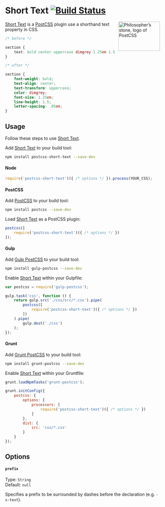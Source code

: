 # Short Text [![Build Status][ci-img]][ci]

<img align="right" width="135" height="95" src="http://postcss.github.io/postcss/logo-leftp.png" title="Philosopher’s stone, logo of PostCSS">

[Short Text] is a [PostCSS] plugin use a shorthand text property in CSS.

```css
/* before */

section {
    text: bold center uppercase dimgrey 1.25em 1.5 .05em;
}

/* after */

section {
    font-weight: bold;
    text-align: center;
    text-transform: uppercase;
    color: dimgrey;
    font-size: 1.25em;
    line-height: 1.5;
    letter-spacing: .05em;
}
```

## Usage

Follow these steps to use [Short Text].

Add [Short Text] to your build tool:

```bash
npm install postcss-short-text --save-dev
```

#### Node

```js
require('postcss-short-text')({ /* options */ }).process(YOUR_CSS);
```

#### PostCSS

Add [PostCSS] to your build tool:

```bash
npm install postcss --save-dev
```

Load [Short Text] as a PostCSS plugin:

```js
postcss([
    require('postcss-short-text')({ /* options */ })
]);
```

#### Gulp

Add [Gulp PostCSS] to your build tool:

```bash
npm install gulp-postcss --save-dev
```

Enable [Short Text] within your Gulpfile:

```js
var postcss = require('gulp-postcss');

gulp.task('css', function () {
    return gulp.src('./css/src/*.css').pipe(
        postcss([
            require('postcss-short-text')({ /* options */ })
        ])
    ).pipe(
        gulp.dest('./css')
    );
});
```

#### Grunt

Add [Grunt PostCSS] to your build tool:

```bash
npm install grunt-postcss --save-dev
```

Enable [Short Text] within your Gruntfile:

```js
grunt.loadNpmTasks('grunt-postcss');

grunt.initConfig({
    postcss: {
        options: {
            processors: [
                require('postcss-short-text')({ /* options */ })
            ]
        },
        dist: {
            src: 'css/*.css'
        }
    }
});
```

## Options

#### `prefix`

Type: `String`  
Default: `null`

Specifies a prefix to be surrounded by dashes before the declaration (e.g. `-x-text`).

[ci]: https://travis-ci.org/jonathantneal/postcss-short-text
[ci-img]: https://travis-ci.org/jonathantneal/postcss-short-text.svg
[Gulp PostCSS]: https://github.com/postcss/gulp-postcss
[Grunt PostCSS]: https://github.com/nDmitry/grunt-postcss
[PostCSS]: https://github.com/postcss/postcss
[Short Text]: https://github.com/jonathantneal/postcss-short-text
